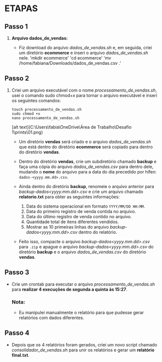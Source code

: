 
# ETAPAS

## Passo 1

1. **Arquivo dados_de_vendas:**

   - Fiz download do arquivo *dados_de_vendas.sh* e, em seguida, criei um diretório **ecommerce** e inseri o arquivo *dados_de_vendas.sh* nele.
     'mkdir ecommerce'
      'cd ecommerce'
       'mv /home/fabiana/Downloads/dados_de_vendas.csv .'

## Passo 2

1. Criei um arquivo executável com o nome *processamento_de_vendas.sh*, usei o comando sudo chmod+x para tornar o arquivo executável e inseri os seguintes comandos:

    ```
    touch processamento_de_vendas.sh
    sudo chmod +x  
    nano processamento_de_vendas.sh
    ```
    [alt text](C:\Users\fabia\OneDrive\Área de Trabalho\Desafio 1\prints\01.png)

    - Um diretório **vendas** será criado e o arquivo *dados_de_vendas.sh* que está dentro do diretório **ecommerce** será copiado para dentro do diretório **vendas**.

    - Dentro do diretório **vendas**, crie um subdiretório chamado **backup** e faça uma cópia do arquivo *dados_de_vendas.csv* para dentro dele, mudando o **nome** do arquivo para a data do dia precedido por hífen: `dados-<yyyy.mm.dd>.csv`.

    - Ainda dentro do diretório **backup**, renomeie o arquivo anterior para *backup-dados<yyyy.mm.dd>.csv* e crie um arquivo chamado **relatorio.txt** para obter as seguintes informações:

      1. Data do sistema operacional em formato `YYYY/MM/DD HH:MM`.
      2. Data do primeiro registro de venda contida no arquivo.
      3. Data do último registro de venda contido no arquivo.
      4. Quantidade total de itens diferentes vendidos.
      5. Mostrar as 10 primeiras linhas do arquivo *backup-dados<yyyy.mm.dd>.csv* dentro do relatório.

    - Feito isso, compacte o arquivo *backup-dados<yyyy.mm.dd>.csv* para `.zip` e apague o arquivo *backup-dados<yyyy.mm.dd>.csv* do diretório **backup** e o arquivo *dados_de_vendas.csv* do diretório **vendas**.

## Passo 3

- Crie um crontab para executar o arquivo *processamento_de_vendas.sh* para **realizar 4 execuções de segunda a quinta às 15:27**.
  
  ### Nota:
  - Eu manipulei manualmente o relatório para que pudesse gerar relatórios com dados diferentes.

## Passo 4

- Depois que os 4 relatórios foram gerados, criei um novo script chamado *consolidador_de_vendas.sh* para unir os relatórios e gerar um **relatório final.txt**.
